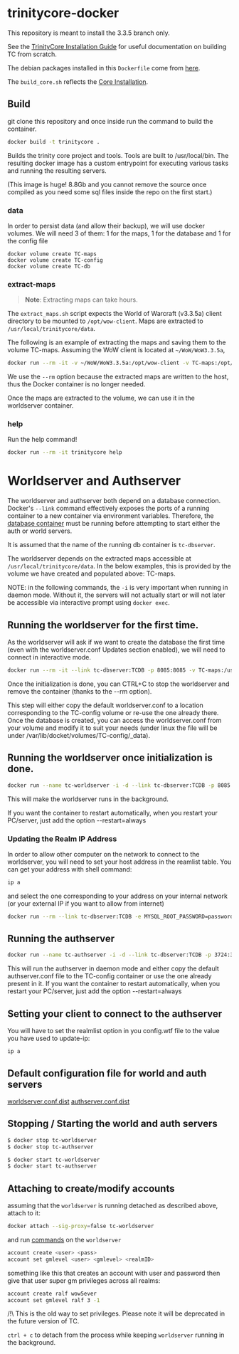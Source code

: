 # trinitycore-docker


This repository is meant to install the 3.3.5 branch only.

See the [TrinityCore Installation Guide](https://trinitycore.atlassian.net/wiki/spaces/tc/pages/2130077/Installation+Guide) for useful
documentation on building TC from scratch.

The debian packages installed in this `Dockerfile` come from [here](https://trinitycore.atlassian.net/wiki/spaces/tc/pages/10977288/Linux+Requirements).

The `build_core.sh` reflects the [Core Installation](https://trinitycore.atlassian.net/wiki/spaces/tc/pages/10977309/Linux+Core+Installation).

## Build

git clone this repository and once inside run the command to build the container.

```sh
docker build -t trinitycore .
```

Builds the trinity core project and tools. Tools are built to /usr/local/bin.
The resulting docker image has a custom entrypoint for executing various tasks
and running the resulting servers.

(This image is huge! 8.8Gb and you cannot remove the source once compiled as you need some sql files inside the repo on the first start.)

### data

In order to persist data (and allow their backup), we will use docker volumes. We will need 3 of them: 1 for the maps,
 1 for the database and 1 for the config file
 
 ```
docker volume create TC-maps
docker volume create TC-config
docker volume create TC-db
```

### extract-maps

> **Note**: Extracting maps can take hours.

The `extract_maps.sh` script expects the World of Warcraft (v3.3.5a) client
directory to be mounted to `/opt/wow-client`. Maps are extracted to
`/usr/local/trinitycore/data`.

The following is an example of extracting the maps and saving them to the volume TC-maps. Assuming the WoW client is located at
`~/WoW/WoW3.3.5a`,

```sh
docker run --rm -it -v ~/WoW/WoW3.3.5a:/opt/wow-client -v TC-maps:/opt/trinitycore/maps trinitycore extract-maps
```

We use the `--rm` option because the extracted maps are written to the host,
thus the Docker container is no longer needed.

Once the maps are extracted to the volume, we can use it in the worldserver container.

### help

Run the help command!

```sh
docker run --rm -it trinitycore help
```

# Worldserver and Authserver

The worldserver and authserver both depend on a database connection. Docker's `--link` command effectively exposes the ports of a running container to a new container 
via environment variables. Therefore, the [database container](db/README.md) must be running before attempting to start either the auth or world servers.

It is assumed that the name of the running db container is `tc-dbserver`.

The worldserver depends on the extracted maps accessible at `/usr/local/trinitycore/data`. In the below examples, this is provided by the volume we have created 
and populated above: TC-maps.
 
NOTE: in the following commands, the `-i` is very important when running in daemon mode. Without it, the servers will not actually start or will not later be accessible 
via interactive prompt using `docker exec`.

## Running the worldserver for the first time.

As the worldserver will ask if we want to create the database the first time (even with the worldserver.conf Updates section enabled), we will need to connect in interactive mode.

```sh
docker run --rm -it --link tc-dbserver:TCDB -p 8085:8085 -v TC-maps:/usr/local/trinitycore/data -v TC-config:/usr/local/trinitycore/etc trinitycore worldserver
```


Once the initialization is done, you can CTRL+C to stop the worldserver and remove the container (thanks to the --rm option).

This step will either copy the default worldserver.conf to a location corresponding to the TC-config volume or re-use the one already there.
Once the database is created, you can access the worldserver.conf from your volume and modify it to suit your needs 
(under linux the file will be under /var/lib/docket/volumes/TC-config/_data).


## Running the worldserver once initialization is done.

```sh
docker run --name tc-worldserver -i -d --link tc-dbserver:TCDB -p 8085:8085 -v TC-maps:/usr/local/trinitycore/data -v TC-config:/usr/local/trinitycore/etc trinitycore worldserver
```

This will make the worldserver runs in the background.

If you want the container to restart automatically, when you restart your PC/server, just add the option --restart=always

### Updating the Realm IP Address

In order to allow other computer on the network to connect to the worldserver, you will need to set your host address in the reamlist table.
You can get your address with shell command: 

```sh
ip a
```
and select the one corresponding to your address on your internal network (or your external IP if you want to allow from internet)

```sh
docker run --rm --link tc-dbserver:TCDB -e MYSQL_ROOT_PASSWORD=password -e USER_IP_ADDRESS=192.168.1.1 trinitycore update-ip
```

## Running the authserver

```sh
docker run --name tc-authserver -i -d --link tc-dbserver:TCDB -p 3724:3724 -v TC-config:/usr/local/trinitycore/etc trinitycore authserver
```

This will run the authserver in daemon mode and either copy the default authserver.conf file to the TC-config container or use the one already present in it.
If you want the container to restart automatically, when you restart your PC/server, just add the option --restart=always

## Setting your client to connect to the authserver

You will have to set the realmlist option in you config.wtf file to the value you have used to update-ip:
```
ip a
```


## Default configuration file for world and auth servers


[worldserver.conf.dist](https://github.com/TrinityCore/TrinityCore/blob/3.3.5/src/server/worldserver/worldserver.conf.dist)
[authserver.conf.dist](https://github.com/TrinityCore/TrinityCore/blob/3.3.5/src/server/authserver/authserver.conf.dist)


## Stopping / Starting the world and auth servers

```sh
$ docker stop tc-worldserver
$ docker stop tc-authserver
```

```sh
$ docker start tc-worldserver
$ docker start tc-authserver
```

## Attaching to create/modify accounts


assuming that the `worldserver` is running detached as described above, attach to it:

```sh
docker attach --sig-proxy=false tc-worldserver
```

and run [commands](https://trinitycore.atlassian.net/wiki/spaces/tc/pages/77971021/Final+Server+Steps) on the `worldserver`

```sh
account create <user> <pass>
account set gmlevel <user> <gmlevel> <realmID>
```

something like this that creates an account with user and password then give that user super gm privileges across all realms:

```sh
account create ralf wow5ever
account set gmlevel ralf 3 -1
```
/!\ This is the old way to set privileges. Please note it will be deprecated in the future version of TC.

`ctrl + c` to detach from the process while keeping `worldserver` running in the background.
